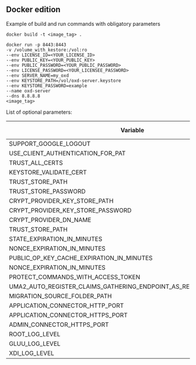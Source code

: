 ## Docker edition

Example of build and run commands with obligatory parameters
```
docker build -t <image_tag> .
```
``` 
docker run -p 8443:8443 
-v /volume_with_kestore:/vol:ro 
--env LICENSE_ID=<YOUR_LICENSE_ID>
--env PUBLIC_KEY=<YOUR_PUBLIC_KEY> 
--env PUBLIC_PASSWORD=<YOUR_PUBLIC_PASSWORD> 
--env LICENSE_PASSWORD=<YOUR_LICENSEE_PASSWORD> 
--env SERVER_NAME=my_oxd 
--env KEYSTORE_PATH=/vol/oxd-server.keystore 
--env KEYSTORE_PASSWORD=example 
--name oxd-server 
--dns 8.8.8.8 
<image_tag> 
```

List of optional parameters:

| Variable | Default value |
|----------|---------------|
|SUPPORT_GOOGLE_LOGOUT|true|
|USE_CLIENT_AUTHENTICATION_FOR_PAT | true|
|TRUST_ALL_CERTS | true|
|KEYSTORE_VALIDATE_CERT | false|
|TRUST_STORE_PATH | ''|
|TRUST_STORE_PASSWORD | ''|
| CRYPT_PROVIDER_KEY_STORE_PATH | ''|
|CRYPT_PROVIDER_KEY_STORE_PASSWORD | ''|
|CRYPT_PROVIDER_DN_NAME | ''|
|TRUST_STORE_PATH | ''|
|STATE_EXPIRATION_IN_MINUTES | 5|
|NONCE_EXPIRATION_IN_MINUTES | 5|
|PUBLIC_OP_KEY_CACHE_EXPIRATION_IN_MINUTES| 60|
|NONCE_EXPIRATION_IN_MINUTES | 5|
|PROTECT_COMMANDS_WITH_ACCESS_TOKEN | false|
|UMA2_AUTO_REGISTER_CLAIMS_GATHERING_ENDPOINT_AS_REDIRECT_URI_OF_CLIENT | true|
|MIGRATION_SOURCE_FOLDER_PATH | ''|
|APPLICATION_CONNECTOR_HTTP_PORT | 8084|
|APPLICATION_CONNECTOR_HTTPS_PORT | 8443|
|ADMIN_CONNECTOR_HTTPS_PORT | 8444|
|ROOT_LOG_LEVEL | INFO|
|GLUU_LOG_LEVEL | INFO|
|XDI_LOG_LEVEL | INFO|